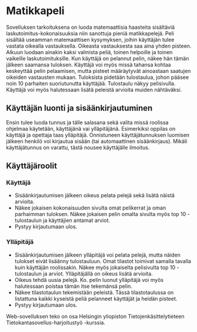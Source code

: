 # Matikkapeli

Sovelluksen tarkoituksena on luoda matemaattisia haasteita sisältäviä laskutoimitus-kokonaisuuksia niin sanottuja pieniä matikkapelejä. Peli sisältää useamman matemaattisen kysymyksen, joihin käyttäjän tulee vastata oikealla vastauksella. Oikeasta vastauksesta saa aina yhden pisteen. Alkuun luodaan ainakin kaksi valmista peliä, toinen helpoille ja toinen vaikeille laskutoimituksille. Kun käyttäjä on pelannut pelin, näkee hän tämän jälkeen saamansa tuloksen. Käyttäjä voi myös missä tahansa kohtaa keskeyttää pelin pelaamisen, mutta pisteet määräytyvät ainoastaan saatujen oikeiden vastausten mukaan. Tuloksista pidetään tulostaulua, johon pääsee noin 10 parhaiten suoriutunutta käyttäjää. Tulostaulu näkyy pelisivulla. Käyttäjä voi myös halutessaan lisätä peleistä arvioita muiden nähtäväksi. 


## Käyttäjän luonti ja sisäänkirjautuminen
Ensin tulee luoda tunnus ja tälle salasana sekä valita missä roolissa ohjelmaa käytetään, käyttäjänä vai ylläpitäjänä. Esimerkiksi oppilas on käyttäjä ja opettaja taas ylläpitäjä.
Onnistuneen käyttäjätunnuksen luomisen jälkeen henkilö voi kirjautua sisään (tai automaattinen sisäänkirjaus).
Mikäli käyttäjätunnus on varattu, tästä nousee käyttäjälle ilmoitus.

## Käyttäjäroolit
### Käyttäjä
- Sisäänkirjautumisen jälkeen oikeus pelata pelejä sekä lisätä näistä arvioita.
- Näkee jokaisen kokonaisuuden sivulta omat pelikerrat ja oman parhaimman tuloksen. Näkee jokaisen pelin omalta sivulta myös top 10 -tulostaulun ja käyttäjien antamat arviot.
- Pystyy kirjautumaan ulos.

### Ylläpitäjä
- Sisäänkirjautumisen jälkeen ylläpitäjä voi pelata pelejä, mutta näiden tulokset eivät lisäänny tulostauluun. Omat tilastot toimivat samalla tavalla kuin käyttäjän roolissakin. Näkee myös jokaiselta pelisivulta top 10 -tulostaulun ja arviot. Ylläpitäjällä on oikeus lisätä arvioita.  
- Oikeus tehdä uusia pelejä. Ko. pelin luonut ylläpitäjä voi myös halutessaan poistaa tämän itse tekemänsä pelin.
- Näkee tilastotaulun tekemistään peleistä. Tässä tilastotaulussa on listattuna kaikki kyseistä peliä pelanneet käyttäjät ja heidän pisteet.
- Pystyy kirjautumaan ulos.

Web-sovelluksen teko on osa Helsingin yliopiston Tietojenkäsittelytieteen Tietokantasovellus-harjoitustyö -kurssia.
